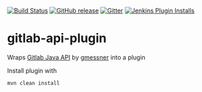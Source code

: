 [![Build Status](https://ci.jenkins.io/job/Plugins/job/gitlab-api-plugin/job/master/badge/icon)](https://ci.jenkins.io/job/Plugins/job/gitlab-api-plugin/job/master/)
[![GitHub release](https://img.shields.io/github/release/jenkinsci/gitlab-api-plugin.svg?label=release)](https://github.com/jenkinsci/gitlab-api-plugin/releases/latest)
[![Gitter](https://badges.gitter.im/jenkinsci/gitlab-branch-source-plugin.svg)](https://gitter.im/jenkinsci/gitlab-branch-source-plugin)
[![Jenkins Plugin Installs](https://img.shields.io/jenkins/plugin/i/gitlab-api.svg?color=blue)](https://plugins.jenkins.io/gitlab-api)

# gitlab-api-plugin
Wraps [Gitlab Java API](https://github.com/gmessner/gitlab4j-api/) by [gmessner](https://github.com/gmessner) into a plugin

Install plugin with 

```
mvn clean install
```
